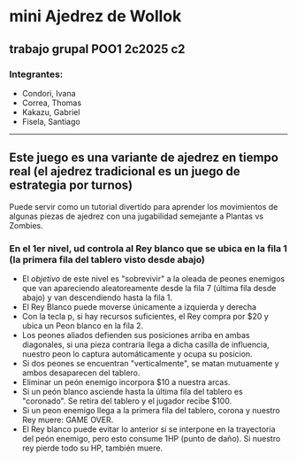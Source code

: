 # mini Ajedrez de Wollok

## trabajo grupal POO1 2c2025 c2

### Integrantes:
* Condori, Ivana
* Correa, Thomas
* Kakazu, Gabriel
* Fisela, Santiago
---

## Este juego es una variante de ajedrez en tiempo real (el ajedrez tradicional es un juego de estrategia por turnos)
Puede servir como un tutorial divertido para aprender los movimientos de algunas piezas de ajedrez con una jugabilidad semejante a Plantas vs Zombies.

### En el 1er nivel, ud controla al Rey blanco que se ubica en la fila 1 (la primera fila del tablero visto desde abajo)

+ El *objetivo* de este nivel es "sobrevivir" a la oleada de peones enemigos que van apareciendo aleatoreamente desde la fila 7 (última fila desde abajo) y van descendiendo hasta la fila 1.
+ El Rey Blanco puede moverse únicamente a izquierda y derecha
+ Con la tecla p, si hay recursos suficientes, el Rey compra por $20 y ubica un Peon blanco en la fila 2.
+ Los peones aliados defienden sus posiciones arriba en ambas diagonales, si una pieza contraria llega a dicha casilla de influencia, nuestro peon lo captura automáticamente y ocupa su posicion. 
+ Si dos peones se encuentran "verticalmente", se matan mutuamente y ambos desaparecen del tablero.
+ Eliminar un peón enemigo incorpora $10 a nuestra arcas.
+ Si un peón blanco asciende hasta la última fila del tablero es "coronado". Se retira del tablero y el jugador recibe $100.
+ Si un peon enemigo llega a la primera fila del tablero, corona y nuestro Rey muere: GAME OVER.
+ El Rey blanco puede evitar lo anterior si se interpone en la trayectoria del peón enemigo, pero esto consume 1HP (punto de daño). Si nuestro rey pierde todo su HP, también muere.





